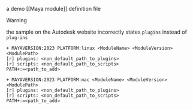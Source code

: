 a demo [[Maya module]] definition file

> [!WARNING] 
> the sample on the Autodesk website incorrectly states `plugins` instead of `plug-ins`

```
+ MAYAVERSION:2023 PLATFORM:linux <ModuleName> <ModuleVersion> <ModulePath> 
[r] plugins: <non_default_path_to_plugins>
[r] scripts: <non_default_path_to_scripts>
PATH+:=<path_to_add>

+ MAYAVERSION:2023 PLATFORM:mac <ModuleName> <ModuleVersion> <ModulePath> 
[r] plugins: <non_default_path_to_plugins>
[r] scripts: <non_default_path_to_scripts>
PATH+:=<path_to_add>
```